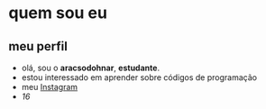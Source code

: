 # quem sou eu
## meu perfil
- olá, sou o **aracsodohnar**, **estudante**.
- estou interessado em aprender sobre códigos de programação
- meu [Instagram](instagram.com/joelhenrique.santos223344)
- *16*
<!---
aracsodohnar/aracsodohnar is a ✨ special ✨ repository because its `README.md` (this file) appears on your GitHub profile.
You can click the Preview link to take a look at your changes.
--->
